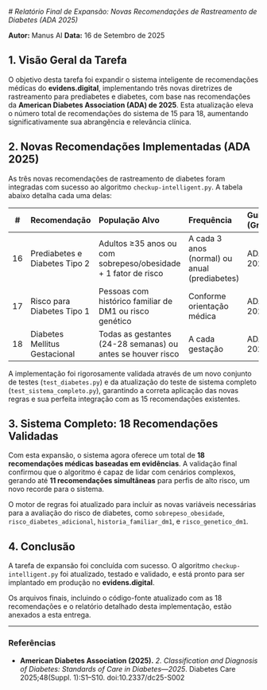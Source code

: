 _# Relatório Final de Expansão: Novas Recomendações de Rastreamento de Diabetes (ADA 2025)_

**Autor:** Manus AI
**Data:** 16 de Setembro de 2025

## 1. Visão Geral da Tarefa

O objetivo desta tarefa foi expandir o sistema inteligente de recomendações médicas do **evidens.digital**, implementando três novas diretrizes de rastreamento para prediabetes e diabetes, com base nas recomendações da **American Diabetes Association (ADA) de 2025**. Esta atualização eleva o número total de recomendações do sistema de 15 para 18, aumentando significativamente sua abrangência e relevância clínica.

## 2. Novas Recomendações Implementadas (ADA 2025)

As três novas recomendações de rastreamento de diabetes foram integradas com sucesso ao algoritmo `checkup-intelligent.py`. A tabela abaixo detalha cada uma delas:

| # | Recomendação | População Alvo | Frequência | Guideline (Grau) |
| :-: | :--- | :--- | :--- | :--- |
| 16 | Prediabetes e Diabetes Tipo 2 | Adultos ≥35 anos ou com sobrepeso/obesidade + 1 fator de risco | A cada 3 anos (normal) ou anual (prediabetes) | ADA 2025 (A) |
| 17 | Risco para Diabetes Tipo 1 | Pessoas com histórico familiar de DM1 ou risco genético | Conforme orientação médica | ADA 2025 (B) |
| 18 | Diabetes Mellitus Gestacional | Todas as gestantes (24-28 semanas) ou antes se houver risco | A cada gestação | ADA 2025 (A) |

A implementação foi rigorosamente validada através de um novo conjunto de testes (`test_diabetes.py`) e da atualização do teste de sistema completo (`test_sistema_completo.py`), garantindo a correta aplicação das novas regras e sua perfeita integração com as 15 recomendações existentes.

## 3. Sistema Completo: 18 Recomendações Validadas

Com esta expansão, o sistema agora oferece um total de **18 recomendações médicas baseadas em evidências**. A validação final confirmou que o algoritmo é capaz de lidar com cenários complexos, gerando até **11 recomendações simultâneas** para perfis de alto risco, um novo recorde para o sistema.

O motor de regras foi atualizado para incluir as novas variáveis necessárias para a avaliação do risco de diabetes, como `sobrepeso_obesidade`, `risco_diabetes_adicional`, `historia_familiar_dm1`, e `risco_genetico_dm1`.

## 4. Conclusão

A tarefa de expansão foi concluída com sucesso. O algoritmo `checkup-intelligent.py` foi atualizado, testado e validado, e está pronto para ser implantado em produção no **evidens.digital**.

Os arquivos finais, incluindo o código-fonte atualizado com as 18 recomendações e o relatório detalhado desta implementação, estão anexados a esta entrega.

---

### Referências

- **American Diabetes Association (2025).** *2. Classification and Diagnosis of Diabetes: Standards of Care in Diabetes—2025*. Diabetes Care 2025;48(Suppl. 1):S1–S10. doi:10.2337/dc25-S002
